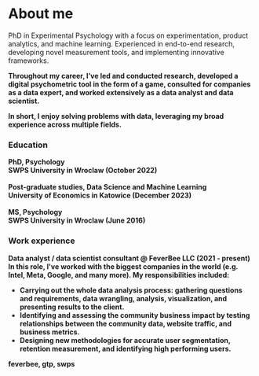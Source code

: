 # About me
PhD in Experimental Psychology with a focus on experimentation, product analytics, and machine learning. Experienced in end-to-end research, developing novel measurement tools, and implementing innovative frameworks. <b/>

Throughout my career, I’ve led and conducted research, developed a digital psychometric tool in the form of a game, consulted for companies as a data expert, and worked extensively as a data analyst and data scientist. <b/>

In short, I enjoy solving problems with data, leveraging my broad experience across multiple fields.

### Education
**PhD, Psychology** <br/>
SWPS University in Wroclaw (October 2022) <br/> <br/>
**Post-graduate studies, Data Science and Machine Learning** <br/> 
University of Economics in Katowice (December 2023) <br/> <br/>
**MS, Psychology** <br/>
SWPS University in Wroclaw (June 2016) <br/>

### Work experience
Data analyst / data scientist consultant @ FeverBee LLC (2021 - present)  <br/>
In this role, I've worked with the biggest companies in the world (e.g. Intel, Meta, Google, and many more).
My responsibilities included:  <br/>
- Carrying out the whole data analysis process: gathering questions and
requirements, data wrangling, analysis, visualization, and presenting results to
the client.
- Identifying and assessing the community business impact by testing
relationships between the community data, website traffic, and business
metrics.
- Designing new methodologies for accurate user segmentation, retention
measurement, and identifying high performing users.


feverbee, gtp, swps
